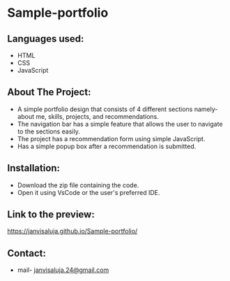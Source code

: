 # Sample-portfolio

## Languages used:
- HTML
- CSS
- JavaScript
  
## About The Project:
- A simple portfolio design that consists of 4 different sections namely- about me, skills, projects, and recommendations.
- The navigation bar has a simple feature that allows the user to navigate to the sections easily.
- The project has a recommendation form using simple JavaScript.
- Has a simple popup box after a recommendation is submitted.

## Installation:
- Download the zip file containing the code.
- Open it using VsCode or the user's preferred IDE.

## Link to the preview:
https://janvisaluja.github.io/Sample-portfolio/

## Contact:
- mail- janvisaluja.24@gmail.com
